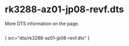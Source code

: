 # rk3288-az01-jp08-revf.dts

More DTS information on the [](Linux-DTSs.md) page.

```
```
{ src="dts/rk3288-az01-jp08-revf.dts" }
